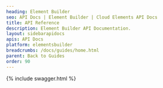 ```yaml
---
heading: Element Builder
seo: API Docs | Element Builder | Cloud Elements API Docs
title: API Reference
description: Element Builder API Documentation.
layout: sidebarapidocs
apis: API Docs
platform: elementsbuilder
breadcrumbs: /docs/guides/home.html
parent: Back to Guides
order: 90
---
```


{% include swagger.html %}
